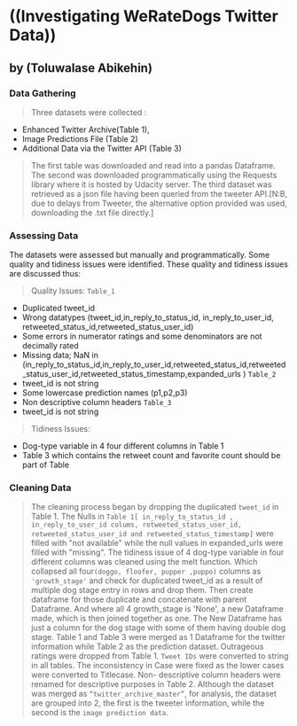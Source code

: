# ((Investigating WeRateDogs Twitter Data))
## by (Toluwalase Abikehin)

### Data Gathering
> Three datasets were collected :
* Enhanced Twitter Archive(Table 1),
* Image Predictions File (Table 2)
* Additional Data via the Twitter API (Table 3)
> The first table was downloaded and read into a pandas Dataframe. The second was downloaded programmatically using the Requests library where it is hosted by Udacity server. The third dataset was retrieved as a json file having been queried from the tweeter API.[N:B, due to delays from Tweeter, the alternative option provided was used, downloading the .txt file directly.]

### Assessing Data
The datasets were assessed but manually and programmatically. Some quality and tidiness issues were identified. These quality and tidiness issues are discussed thus:
> Quality Issues:
`Table_1`
* Duplicated tweet_id
* Wrong datatypes (tweet_id,in_reply_to_status_id, in_reply_to_user_id, retweeted_status_id,retweeted_status_user_id)
* Some errors in numerator ratings and some denominators are not decimally rated
* Missing data; NaN in (in_reply_to_status_id,in_reply_to_user_id,retweeted_status_id,retweeted_status_user_id,retweeted_status_timestamp,expanded_urls )
`Table_2`
* tweet_id is not string
* Some lowercase prediction names (p1,p2,p3)
* Non descriptive column headers
`Table_3`
* tweet_id is not string
> Tidiness Issues:
* Dog-type variable in 4 four different columns in Table 1
* Table 3 which contains the retweet count and favorite count should be part of Table

### Cleaning Data
> The cleaning process began by dropping the duplicated `tweet_id` in Table 1.
The Nulls in `Table 1[ in_reply_to_status_id , in_reply_to_user_id colums, retweeted_status_user_id, retweeted_status_user_id and retweeted_status_timestamp]` were filled with "not available" while the null values in expanded_urls were filled with "missing".
> The tidiness issue of 4 dog-type variable in four different columns was cleaned using the melt function. Which collapsed all four`(doggo, floofer, pupper ,puppo)` columns as `'growth_stage'` and check for duplicated tweet_id as a result of multiple dog stage entry in rows and drop them. Then create dataframe for those duplicate and concatenate with parent Dataframe. And where all 4 growth_stage is 'None', a new Dataframe made, which is then joined together as one. The New Dataframe has just a column for the dog stage with some of them having double dog stage.
> Table 1 and Table 3 were merged as 1 Dataframe for the twitter information while Table 2 as the prediction dataset.
> Outrageous ratings were dropped from Table 1. `Tweet IDs` were converted to string in all tables. The inconsistency in Case were fixed as the lower cases were converted to Titlecase.
Non- descriptive column headers were renamed for descriptive purposes in Table 2.
Although the dataset was merged as `“twitter_archive_master”`, for analysis, the dataset are grouped into 2, the first is the tweeter information, while the second is the `image prediction data`.